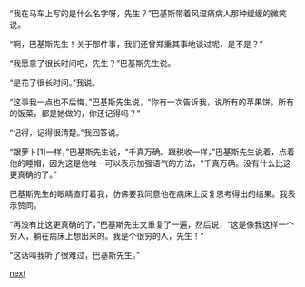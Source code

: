
“我在马车上写的是什么名字呀，先生？”巴基斯带着风湿痛病人那种缓缓的微笑说。

“啊，巴基斯先生！关于那件事，我们还曾郑重其事地谈过呢，是不是？”

“我愿意了很长时间吧，先生？”巴基斯先生说。

“是花了很长时间。”我说。

“这事我一点也不后悔，”巴基斯先生说，“你有一次告诉我，说所有的苹果饼，所有的饭菜，都是她做的，你还记得吗？”

“记得，记得很清楚。”我回答说。

“跟萝卜[1]一样，”巴基斯先生说，“千真万确。跟税收一样，”巴基斯先生说着，点着他的睡帽，因为这是他唯一可以表示加强语气的方法，“千真万确。没有什么比这更真确的了。”

巴基斯先生的眼睛直盯着我，仿佛要我同意他在病床上反复思考得出的结果。我表示赞同。

“再没有比这更真确的了，”巴基斯先生又重复了一遍，然后说，“这是像我这样一个穷人，躺在病床上想出来的。我是个很穷的人，先生！”

“这话叫我听了很难过，巴基斯先生。”

[next](page278)